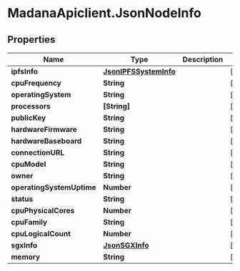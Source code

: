 # MadanaApiclient.JsonNodeInfo

## Properties

Name | Type | Description | Notes
------------ | ------------- | ------------- | -------------
**ipfsInfo** | [**JsonIPFSSystemInfo**](JsonIPFSSystemInfo.md) |  | [optional] 
**cpuFrequency** | **String** |  | [optional] 
**operatingSystem** | **String** |  | [optional] 
**processors** | **[String]** |  | [optional] 
**publicKey** | **String** |  | [optional] 
**hardwareFirmware** | **String** |  | [optional] 
**hardwareBaseboard** | **String** |  | [optional] 
**connectionURL** | **String** |  | [optional] 
**cpuModel** | **String** |  | [optional] 
**owner** | **String** |  | [optional] 
**operatingSystemUptime** | **Number** |  | [optional] 
**status** | **String** |  | [optional] 
**cpuPhysicalCores** | **Number** |  | [optional] 
**cpuFamily** | **String** |  | [optional] 
**cpuLogicalCount** | **Number** |  | [optional] 
**sgxInfo** | [**JsonSGXInfo**](JsonSGXInfo.md) |  | [optional] 
**memory** | **String** |  | [optional] 



